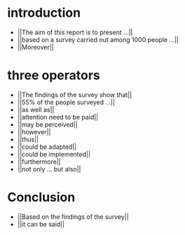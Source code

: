 # introduction
- ||The aim of this report is to present ...||
- ||based on a survey carried out among 1000 people ...||
- ||Moreover||

# three operators
- ||The findings of the survey show that||
- ||55% of the people surveyed ...||
- ||as well as||
- ||attention need to be paid||
- ||may be perceived||
- ||however||
- ||thus||
- ||could be adapted||
- ||could be implemented||
- ||furthermore||
- ||not only ... but also||

# Conclusion
- ||Based on the findings of the survey||
- ||it can be said||